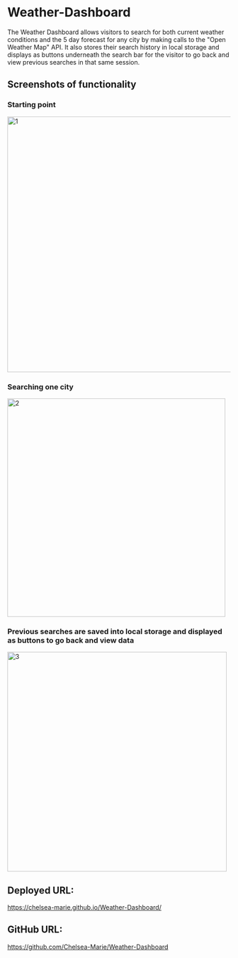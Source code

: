 # Weather-Dashboard

The Weather Dashboard allows visitors to search for both current weather conditions and the 5 day forecast for any city by making calls to the "Open Weather Map" API. It also stores their search history in local storage and displays as buttons underneath the search bar for the visitor to go back and view previous searches in that same session.

## Screenshots of functionality

### Starting point

<img width="576" alt="1" src="https://github.com/Chelsea-Marie/Weather-Dashboard/assets/116038369/53e6127b-e8a7-4312-974a-c8be38807241">

### Searching one city

<img width="492" alt="2" src="https://github.com/Chelsea-Marie/Weather-Dashboard/assets/116038369/f6d12156-e089-432e-8a25-e777d61fba41">

### Previous searches are saved into local storage and displayed as buttons to go back and view data

<img width="495" alt="3" src="https://github.com/Chelsea-Marie/Weather-Dashboard/assets/116038369/0e47e51e-85fd-46be-bfea-e6b2ba772913">

## Deployed URL:

 https://chelsea-marie.github.io/Weather-Dashboard/
 
 ## GitHub URL:
 
  https://github.com/Chelsea-Marie/Weather-Dashboard
